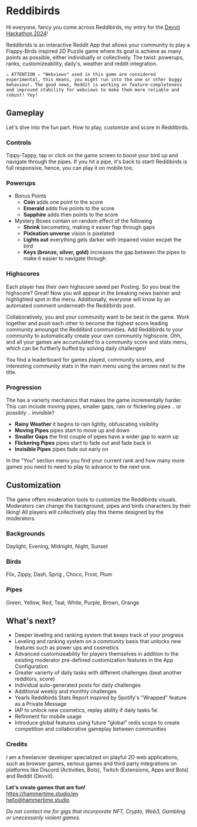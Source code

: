 # Reddibirds

Hi everyone, fancy you come across Reddibirds, my entry for the [Devvit Hackathon 2024](https://redditgamesandpuzzles.devpost.com/)!

Reddibrids is an interactive Reddit App that allows your community to play a Flappy-Birds inspired 2D Puzzle game where its goal is achieve as many points as possible, either individually or collectively. The twist: powerups, ranks, customizeability, daily's, weather and reddit integration.

```
⚠️ ATTENTION ⚠️ "Webviews" used in this game are considered experimental, this means, you might run into the one or other buggy behaviour. The good news, Reddit is working on feature-completeness and improved stability for webviews to make them more reliable and robust! Yey!
```

## Gameplay

Let's dive into the fun part. How to play, customize and score in Reddibirds.

### Controls

Tippy-Tappy, tap or click on the game screen to boost your bird up and navigate through the pipes. If you hit a pipe, it's back to start! Reddibirds is full responsive, hence, you can play it on mobile too.

### Powerups

- Bonus Points
    - **Coin** adds one point to the score
    - **Emerald** adds five points to the score
    - **Sapphire** adds then points to the score
- Mystery Boxes contain on random effect of the following
    - **Shrink** becometiny, making it easier flap through gaps
    - **Pixleation unverse** vision is pixelated
    - **Lights out** everything gets darker with impaired vision excpet the bird
    - **Keys (bronze, silver, gold)** increases the gap between the pipes to make it easier to navigate through

### Highscores

Each player has their own highscore saved per Posting. So you beat the highscore? Great! Now you will appear in the breaking news banner and highlighted spot in the menu. Additionally, everyone will know by an automated comment underneath the Reddibirds post.

Collaboratively, you and your community want to be best in the game. Work together and push each other to become the highest score leading community amoungst the Reddibird communities. Add Reddibirds to your community to automatically create your own community highscore. Ohh, and all your games are accumulated to a community score and stats menu, which can be furtherly buffed by solving daily challenges!

You find a leaderboard for games played, community scores, and interesting community stats in the main menu using the arrows next to the title.

### Progression

The has a varierty mechanics that makes the game incrementally harder. This can include moving pipes, smaller gaps, rain or flickering pipes .. or possibly .. invisible?

- **Rainy Weather** it begins to rain lightly, obfuscating visibility
- **Moving Pipes** pipes start to move up and down
- **Smaller Gaps** the first couple of pipes have a wider gap to warm up
- **Flickering Pipes** pipes start to fade out and fade back in
- **Invisible Pipes** pipes fade out early on

In the "You" section menu you find your current rank and how many more games you need to need to play to advance to the next one.

## Customization

The game offers moderation tools to customize the Reddibirds visuals. Moderators can change the background, pipes and birds characters by their liking! All players will collectively play this theme designed by the moderators.

### Backgrounds

Daylight, Evening, Midnight, Night, Sunset

### Birds

Flix, Zippy, Dash, Sprig , Choco, Frost, Plum

### Pipes

Green, Yellow, Red, Teal, White, Purple, Brown, Orange

## What's next?

- Deeper leveling and ranking system that keeps track of your progress
- Leveling and ranking system on a community basis that unlocks new features such as power ups and cosmetics
- Advanced customizeability for players themselves in addition to the existing moderator pre-defined customization features in the App Configuration
- Greater varierty of daily tasks with different challenges (beat another redditors, score)
- Individual auto-generated posts for daily challenges
- Additional weekly and monthly challenges
- Yearls Reddibirds Stats Report inspired by Spotify's "Wrapped" feature as a Private Message
- IAP to unlock new cosmetics, replay ability if daily tasks fai
- Refinment for mobile usage
- Introduce global features using future "global" redis scope to create competition and collaborative gameplay between communities

### Credits

I am a freelancer developer specialized on playful 2D web applications, such as browser games, serious games and third party integrations on platforms like Discord (Activities, Bots), Twitch (Extensions, Apps and Bots) and Reddit (Devvit).

**Let's create games that are fun!**  
https://hammertime.studio/en  
hello@hammertime.studio

_Do not contact me for gigs that incorporate NFT, Crypto, Web3, Gambling or unecessarily violent games._
